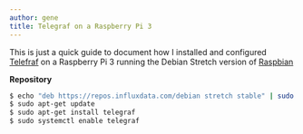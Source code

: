 ```yaml
---
author: gene
title: Telegraf on a Raspberry Pi 3
---
```


This is just a quick guide to document how I installed and configured [Telefraf](https://www.influxdata.com/time-series-platform/telegraf/) on a Raspberry Pi 3 running the Debian Stretch version of [Raspbian](https://www.raspberrypi.org/downloads/raspbian/)

__Repository__

```bash
$ echo "deb https://repos.influxdata.com/debian stretch stable" | sudo tee -a /etc/apt/sources.list.d/influxdata.list
$ sudo apt-get update
$ sudo apt-get install telegraf
$ sudo systemctl enable telegraf
```